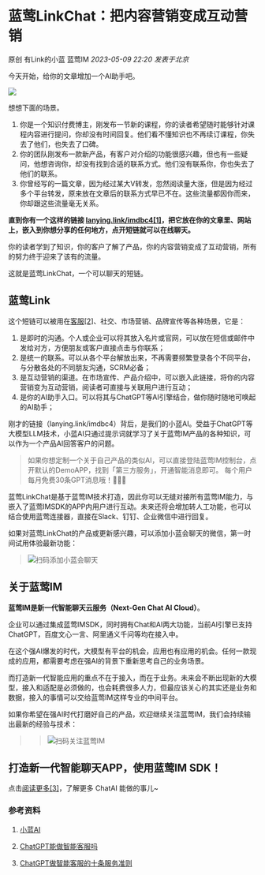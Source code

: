 # 蓝莺LinkChat：把内容营销变成互动营销

原创 有Link的小蓝 蓝莺IM _2023-05-09 22:20_ _发表于北京_

今天开始，给你的文章增加一个AI助手吧。  

![](../../assets/articles/autogen-6835cc5d12d1f0890b116322cfbf6575c3c07b6068a6560d2ffeff94f69e43dd.jpeg)

想想下面的场景。

1. 你是一个知识付费博主，刚发布一节新的课程，你的读者希望随时能够针对课程内容进行提问，你却没有时间回复。他们看不懂知识也不再续订课程，你失去了他们，也失去了口碑。
2. 你的团队刚发布一款新产品，有客户对介绍的功能很感兴趣，但也有一些疑问，他想咨询你，却没有找到合适的联系方式。他们没有联系你，你也失去了他们的联系。
3. 你曾经写的一篇文章，因为经过某大V转发，忽然阅读量大涨，但是因为经过多个平台转发，原来放在文章后的联系方式早已不在。这些流量都因你而来，你却跟这些流量毫无关系。

**直到你有一个这样的链接 [lanying.link/imdbc4\[1\]](https://lanying.link/imdbc4)，把它放在你的文章里、网站上，嵌入到你想分享的任何地方，点开短链就可以在线聊天。**

你的读者学到了知识，你的客户了解了产品，你的内容营销变成了互动营销，所有的努力终于迎来了该有的流量。

这就是蓝莺LinkChat，一个可以聊天的短链。

## 蓝莺Link

这个短链可以被用在[客服\[2\]](https://docs.lanyingim.com/articles/product-and-technologies/how-to-implement-an-intelligent-customer-service-by-chatgpt.html)、社交、市场营销、品牌宣传等各种场景，它是：

1. 是即时的沟通。个人或企业可以将其放入名片或官网，可以放在短信或邮件中发给对方，方便朋友或客户直接点击与你联系；
2. 是统一的联系。可以从各个平台解放出来，不再需要频繁登录各个不同平台，与分散各处的不同朋友沟通，SCRM必备；
3. 是互动营销的渠道。在市场宣传、产品介绍中，可以嵌入此链接，将你的内容营销变为互动营销，阅读者可直接与关联用户进行互动；
4. 是你的AI助手入口。可以将其与ChatGPT等AI引擎结合，做你随时随地可唤起的AI助手；

刚才的链接（lanying.link/imdbc4）背后，是我们的小蓝AI。受益于ChatGPT等大模型LLM技术，小蓝AI只通过提示词就学习了关于蓝莺IM产品的各种知识，可以作为一个产品AI回答客户的问题。

> 如果你想定制一个关于自己产品的类似AI，可以直接登陆蓝莺IM控制台，点开默认的DemoAPP，找到「第三方服务」，开通智能消息即可。 每个用户每月免费30条GPT消息哦！🎉🎉🎉

蓝莺LinkChat是基于蓝莺IM技术打造，因此你可以无缝对接所有蓝莺IM能力，与嵌入了蓝莺IMSDK的APP内用户进行互动。未来还将会增加转人工功能，也可以结合使用蓝莺连接器，直接在Slack、钉钉、企业微信中进行回复。

如果对蓝莺LinkChat的产品或更新感兴趣，可以添加小蓝会聊天的微信，第一时间试用体验最新功能：

> ![扫码添加小蓝会聊天](../../assets/articles/autogen-393347b95ab29c4177fccf6f3d188fd803e00fdd20ce9b3772c046ef9a3e9446.png)

## 关于蓝莺IM 

**蓝莺IM是新一代智能聊天云服务（Next-Gen Chat AI Cloud）**。

企业可以通过集成蓝莺IMSDK，同时拥有Chat和AI两大功能，当前AI引擎已支持ChatGPT，百度文心一言、阿里通义千问等均在接入中。  

在这个强AI爆发的时代，大模型有平台的机会，应用也有应用的机会。任何一款现成的应用，都需要考虑在强AI的背景下重新思考自己的业务场景。

而打造新一代智能应用的重点不在于接入，而在于业务。未来会不断出现新的大模型，接入和适配是必须做的，也会耗费很多人力，但最应该关心的其实还是业务和数据，接入的事情可以交给蓝莺IM这样专业的中间平台。

如果你希望在强AI时代打磨好自己的产品，欢迎继续关注蓝莺IM，我们会持续输出最新的经验与技术：

> > ![扫码关注蓝莺IM](../../assets/articles/autogen-7aa69a076157dc20defae405d39298a1be9d210b5b2a5aa5218ad2ecd72c0a06.jpeg)

## 打造新一代智能聊天APP，使用蓝莺IM SDK！

点击[阅读更多\[3\]](https://docs.lanyingim.com/articles/product-and-technologies/chatgpt-intelligent-customer-service-ten-service-guidelines.html)，了解更多 ChatAI 能做的事儿~

### 参考资料

1. [小蓝AI](https://lanying.link/imdbc4)

2. [ChatGPT能做智能客服吗](https://docs.lanyingim.com/articles/product-and-technologies/how-to-implement-an-intelligent-customer-service-by-chatgpt.html)

3. [ChatGPT做智能客服的十条服务准则](https://docs.lanyingim.com/articles/product-and-technologies/chatgpt-intelligent-customer-service-ten-service-guidelines.html)
